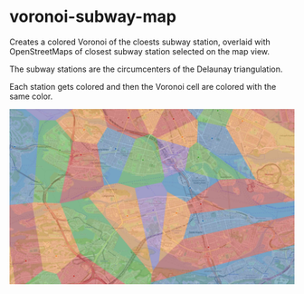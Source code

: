 # voronoi-subway-map
Creates a colored Voronoi of the cloests subway station, overlaid with OpenStreetMaps of closest subway station selected on the map view.

The subway stations are the circumcenters of the Delaunay triangulation.

Each station gets colored and then the Voronoi cell are colored with the same color.

![Example image of Stockholm"](img/img.jpg "Example of Stockholm")
